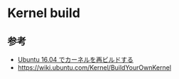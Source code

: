 # Kernel build

## 参考

- [Ubuntu 16.04 でカーネルを再ビルドする](https://www.hiroom2.com/2016/05/18/ubuntu-16-04%E3%81%A7%E3%82%AB%E3%83%BC%E3%83%8D%E3%83%AB%E3%82%92%E5%86%8D%E3%83%93%E3%83%AB%E3%83%89%E3%81%99%E3%82%8B/)
- https://wiki.ubuntu.com/Kernel/BuildYourOwnKernel
